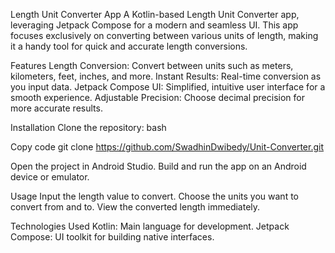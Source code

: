 Length Unit Converter App
A Kotlin-based Length Unit Converter app, leveraging Jetpack Compose for a modern and seamless UI.
This app focuses exclusively on converting between various units of length, making it a handy tool for quick and accurate length conversions.

Features
Length Conversion: Convert between units such as meters, kilometers, feet, inches, and more.
Instant Results: Real-time conversion as you input data.
Jetpack Compose UI: Simplified, intuitive user interface for a smooth experience.
Adjustable Precision: Choose decimal precision for more accurate results.

Installation
Clone the repository:
bash

Copy code
git clone https://github.com/SwadhinDwibedy/Unit-Converter.git

Open the project in Android Studio.
Build and run the app on an Android device or emulator.

Usage
Input the length value to convert.
Choose the units you want to convert from and to.
View the converted length immediately.

Technologies Used
Kotlin: Main language for development.
Jetpack Compose: UI toolkit for building native interfaces.
